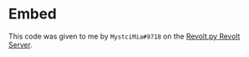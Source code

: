 # Embed

This code was given to me by `MystciMia#9718` on the [Revolt.py Revolt Server](https://rvlt.gg/hBWWYqmk).
